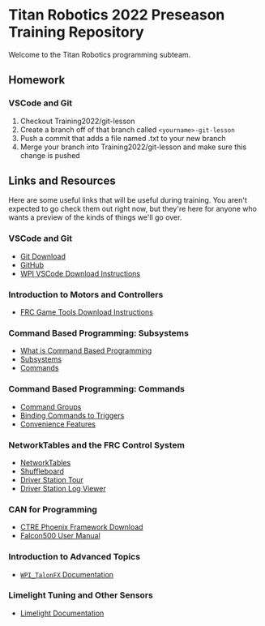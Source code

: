 # Titan Robotics 2022 Preseason Training Repository

Welcome to the Titan Robotics programming subteam.

## Homework

### VSCode and Git

1. Checkout Training2022/git-lesson
2. Create a branch off of that branch called `<yourname>-git-lesson`
3. Push a commit that adds a file named <yourname>.txt to your new branch
4. Merge your branch into Training2022/git-lesson and make sure this change is pushed

## Links and Resources

Here are some useful links that will be useful during training.
You aren't expected to go check them out right now, but they're here for anyone who wants a preview of the kinds of things we'll go over.

### VSCode and Git

* [Git Download](https://git-scm.com/downloads)
* [GitHub](https://github.com/)
* [WPI VSCode Download Instructions](https://docs.wpilib.org/en/stable/docs/zero-to-robot/step-2/wpilib-setup.html)

### Introduction to Motors and Controllers

* [FRC Game Tools Download Instructions](https://docs.wpilib.org/en/stable/docs/zero-to-robot/step-2/frc-game-tools.html)

### Command Based Programming: Subsystems

* [What is Command Based Programming](https://docs.wpilib.org/en/stable/docs/software/commandbased/what-is-command-based.html)
* [Subsystems](https://docs.wpilib.org/en/stable/docs/software/commandbased/subsystems.html)
* [Commands](https://docs.wpilib.org/en/stable/docs/software/commandbased/commands.html)

### Command Based Programming: Commands

* [Command Groups](https://docs.wpilib.org/en/stable/docs/software/commandbased/command-groups.html)
* [Binding Commands to Triggers](https://docs.wpilib.org/en/stable/docs/software/commandbased/binding-commands-to-triggers.html)
* [Convenience Features](https://docs.wpilib.org/en/stable/docs/software/commandbased/convenience-features.html)

### NetworkTables and the FRC Control System

* [NetworkTables](https://docs.wpilib.org/en/stable/docs/software/networktables/index.html)
* [Shuffleboard](https://docs.wpilib.org/en/stable/docs/software/dashboards/shuffleboard/getting-started/index.html)
* [Driver Station Tour](https://docs.wpilib.org/en/stable/docs/software/driverstation/driver-station.html)
* [Driver Station Log Viewer](https://docs.wpilib.org/en/stable/docs/software/driverstation/driver-station-log-viewer.html)

### CAN for Programming

* [CTRE Phoenix Framework Download](https://store.ctr-electronics.com/software/)
* [Falcon500 User Manual](https://www.vexrobotics.com/217-6515.html#attr-vex_docs_downloads)

### Introduction to Advanced Topics

* [`WPI_TalonFX` Documentation](https://store.ctr-electronics.com/content/api/java/html/classcom_1_1ctre_1_1phoenix_1_1motorcontrol_1_1can_1_1_w_p_i___talon_f_x.html)

### Limelight Tuning and Other Sensors

* [Limelight Documentation](https://docs.limelightvision.io/en/latest/vision_pipeline_tuning.html)
